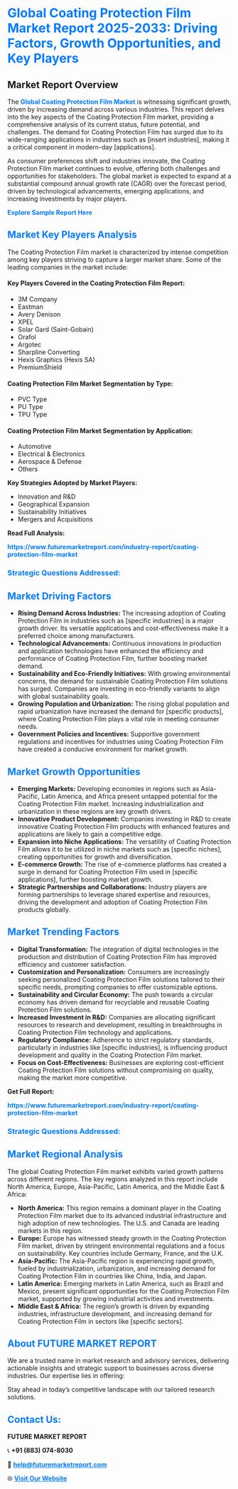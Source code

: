 <h1 style="color: #007BFF;">Global Coating Protection Film Market Report 2025-2033: Driving Factors, Growth Opportunities, and Key Players</h1>

<section id="overview">
<h2>Market Report Overview</h2>
<p>The <a href="https://www.futuremarketreport.com/industry-report/coating-protection-film-market" style="color: #007BFF; text-decoration: none;"><strong>Global Coating Protection Film Market</strong></a> is witnessing significant growth, driven by increasing demand across various industries. This report delves into the key aspects of the Coating Protection Film market, providing a comprehensive analysis of its current status, future potential, and challenges. The demand for Coating Protection Film has surged due to its wide-ranging applications in industries such as [insert industries], making it a critical component in modern-day [applications].</p>
<p>As consumer preferences shift and industries innovate, the Coating Protection Film market continues to evolve, offering both challenges and opportunities for stakeholders. The global market is expected to expand at a substantial compound annual growth rate (CAGR) over the forecast period, driven by technological advancements, emerging applications, and increasing investments by major players.</p>
</section>

<section id="overview">
<p><a href="https://www.futuremarketreport.com/request-sample/reportId=40380" style="color: #007BFF; text-decoration: none;"><strong>Explore Sample Report Here</strong></a></p>
</section>

<section id="key-players">
<h2 style="color: #007BFF;">Market Key Players Analysis</h2>
<p>The Coating Protection Film market is characterized by intense competition among key players striving to capture a larger market share. Some of the leading companies in the market include:</p>
<h4>Key Players Covered in the Coating Protection Film Report:</h4>
<ul><li>3M Company</li><li>Eastman</li><li>Avery Denison</li><li>XPEL</li><li>Solar Gard (Saint-Gobain)</li><li>Orafol</li><li>Argotec</li><li>Sharpline Converting</li><li>Hexis Graphics (Hexis SA)</li><li>PremiumShield</li></ul>
<h4>Coating Protection Film Market Segmentation by Type:</h4>
<ul><li>PVC Type</li><li>PU Type</li><li>TPU Type</li></ul>

<h4>Coating Protection Film Market Segmentation by Application:</h4>
<ul><li>Automotive</li><li>Electrical &amp; Electronics</li><li>Aerospace &amp; Defense</li><li>Others</li></ul>
<p><strong>Key Strategies Adopted by Market Players:</strong></p>
<ul>
<li>Innovation and R&D</li>
<li>Geographical Expansion</li>
<li>Sustainability Initiatives</li>
<li>Mergers and Acquisitions</li>
</ul>
</section>

<section>
<p><strong>Read Full Analysis: </strong></p><a href="https://www.futuremarketreport.com/industry-report/coating-protection-film-market" style="color: #007BFF; text-decoration: none;"><strong>https://www.futuremarketreport.com/industry-report/coating-protection-film-market</strong></a>
<h3 style="color: #007BFF;">Strategic Questions Addressed:</h3>
</section>

<section id="driving-factors">
<h2 style="color: #007BFF;">Market Driving Factors</h2>
<ul>
<li><strong>Rising Demand Across Industries:</strong> The increasing adoption of Coating Protection Film in industries such as [specific industries] is a major growth driver. Its versatile applications and cost-effectiveness make it a preferred choice among manufacturers.</li>
<li><strong>Technological Advancements:</strong> Continuous innovations in production and application technologies have enhanced the efficiency and performance of Coating Protection Film, further boosting market demand.</li>
<li><strong>Sustainability and Eco-Friendly Initiatives:</strong> With growing environmental concerns, the demand for sustainable Coating Protection Film solutions has surged. Companies are investing in eco-friendly variants to align with global sustainability goals.</li>
<li><strong>Growing Population and Urbanization:</strong> The rising global population and rapid urbanization have increased the demand for [specific products], where Coating Protection Film plays a vital role in meeting consumer needs.</li>
<li><strong>Government Policies and Incentives:</strong> Supportive government regulations and incentives for industries using Coating Protection Film have created a conducive environment for market growth.</li>
</ul>
</section>

<section id="growth-opportunities">
<h2 style="color: #007BFF;">Market Growth Opportunities</h2>
<ul>
<li><strong>Emerging Markets:</strong> Developing economies in regions such as Asia-Pacific, Latin America, and Africa present untapped potential for the Coating Protection Film market. Increasing industrialization and urbanization in these regions are key growth drivers.</li>
<li><strong>Innovative Product Development:</strong> Companies investing in R&D to create innovative Coating Protection Film products with enhanced features and applications are likely to gain a competitive edge.</li>
<li><strong>Expansion into Niche Applications:</strong> The versatility of Coating Protection Film allows it to be utilized in niche markets such as [specific niches], creating opportunities for growth and diversification.</li>
<li><strong>E-commerce Growth:</strong> The rise of e-commerce platforms has created a surge in demand for Coating Protection Film used in [specific applications], further boosting market growth.</li>
<li><strong>Strategic Partnerships and Collaborations:</strong> Industry players are forming partnerships to leverage shared expertise and resources, driving the development and adoption of Coating Protection Film products globally.</li>
</ul>
</section>

<section id="trending-factors">
<h2 style="color: #007BFF;">Market Trending Factors</h2>
<ul>
<li><strong>Digital Transformation:</strong> The integration of digital technologies in the production and distribution of Coating Protection Film has improved efficiency and customer satisfaction.</li>
<li><strong>Customization and Personalization:</strong> Consumers are increasingly seeking personalized Coating Protection Film solutions tailored to their specific needs, prompting companies to offer customizable options.</li>
<li><strong>Sustainability and Circular Economy:</strong> The push towards a circular economy has driven demand for recyclable and reusable Coating Protection Film solutions.</li>
<li><strong>Increased Investment in R&D:</strong> Companies are allocating significant resources to research and development, resulting in breakthroughs in Coating Protection Film technology and applications.</li>
<li><strong>Regulatory Compliance:</strong> Adherence to strict regulatory standards, particularly in industries like [specific industries], is influencing product development and quality in the Coating Protection Film market.</li>
<li><strong>Focus on Cost-Effectiveness:</strong> Businesses are exploring cost-efficient Coating Protection Film solutions without compromising on quality, making the market more competitive.</li>
</ul>
</section>

<section>
<p><strong>Get Full Report: </strong></p><a href="https://www.futuremarketreport.com/industry-report/coating-protection-film-market" style="color: #007BFF; text-decoration: none;"><strong>https://www.futuremarketreport.com/industry-report/coating-protection-film-market</strong></a>
<h3 style="color: #007BFF;">Strategic Questions Addressed:</h3>
</section>


<section id="regional-analysis">
<h2 style="color: #007BFF;">Market Regional Analysis</h2>
<p>The global Coating Protection Film market exhibits varied growth patterns across different regions. The key regions analyzed in this report include North America, Europe, Asia-Pacific, Latin America, and the Middle East & Africa:</p>
<ul>
<li><strong>North America:</strong> This region remains a dominant player in the Coating Protection Film market due to its advanced industrial infrastructure and high adoption of new technologies. The U.S. and Canada are leading markets in this region.</li>
<li><strong>Europe:</strong> Europe has witnessed steady growth in the Coating Protection Film market, driven by stringent environmental regulations and a focus on sustainability. Key countries include Germany, France, and the U.K.</li>
<li><strong>Asia-Pacific:</strong> The Asia-Pacific region is experiencing rapid growth, fueled by industrialization, urbanization, and increasing demand for Coating Protection Film in countries like China, India, and Japan.</li>
<li><strong>Latin America:</strong> Emerging markets in Latin America, such as Brazil and Mexico, present significant opportunities for the Coating Protection Film market, supported by growing industrial activities and investments.</li>
<li><strong>Middle East & Africa:</strong> The region’s growth is driven by expanding industries, infrastructure development, and increasing demand for Coating Protection Film in sectors like [specific sectors].</li>
</ul>
</section>

<footer>
<h2 style="color: #007BFF;">About FUTURE MARKET REPORT</h2>
<p>We are a trusted name in market research and advisory services, delivering actionable insights and strategic support to businesses across diverse industries. Our expertise lies in offering:</p>

<p>Stay ahead in today’s competitive landscape with our tailored research solutions.</p>

<h2 style="color: #007BFF;">Contact Us:</h2>
<p><strong>FUTURE MARKET REPORT</strong></p>
<p>📞 <strong>+91 (883) 074-8030</strong></p>
<p>📧 <strong><a href="mailto:help@futuremarketreport.com" style="color: #007BFF;">help@futuremarketreport.com</a></strong></p>
<p>🌐 <strong><a href="https://www.futuremarketreport.com/" style="color: #007BFF;">Visit Our Website</a></strong></p>
</footer>
